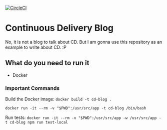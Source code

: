 [![CircleCI](https://circleci.com/gh/roselmamendes/continuous-delivery-blog.svg?style=svg)](https://circleci.com/gh/roselmamendes/continuous-delivery-blog)
# Continuous Delivery Blog

No, it is not a blog to talk about CD. But I am gonna use this repository as an example to write about CD.
:P

## What do you need to run it

- Docker

### Important Commands

Build the Docker image: `docker build -t cd-blog .`

`docker run -it --rm -v "$PWD":/usr/src/app -t cd-blog /bin/bash`

Run tests: `docker run -it --rm -v "$PWD":/usr/src/app -w /usr/src/app -t cd-blog npm run test-local`
